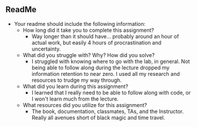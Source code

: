 ## ReadMe
- Your readme should include the following information:
	- How long did it take you to complete this assignment?
		- Way longer than it should have... probably around an hour of actual work, but easily 4 hours of procrastination and uncertainty.
	- What did you struggle with? Why? How did you solve?
		- I struggled with knowing where to go with the lab, in general. Not being able to follow along during the lecture dropped my information retention to near zero. I used all my research and resources to trudge my way through.
	- What did you learn during this assignment?
		- I learned that I really need to be able to follow along with code, or I won't learn much from the lecture.
    - What resources did you utilize for this assignment?
		- The book, documentation, classmates, TAs, and the Instructor. Really all avenues short of black magic and time travel.